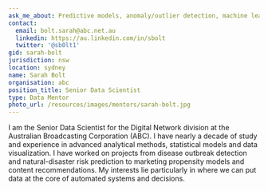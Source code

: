 ```yaml
---
ask_me_about: Predictive models, anomaly/outlier detection, machine learning, communicating with data, R, SQL, AWS Redshift
contact:
  email: bolt.sarah@abc.net.au
  linkedin: https://au.linkedin.com/in/sbolt
  twitter: '@sb0lt1'
gid: sarah-bolt
jurisdiction: nsw
location: sydney
name: Sarah Bolt
organisation: abc
position_title: Senior Data Scientist
type: Data Mentor
photo_url: /resources/images/mentors/sarah-bolt.jpg
---
```


I am the Senior Data Scientist for the Digital Network division at the Australian Broadcasting Corporation (ABC).  I have nearly a decade of study and experience in advanced analytical methods, statistical models and data visualization.   I have worked on projects from disease outbreak detection and natural-disaster risk prediction to marketing propensity models and content recommendations.  My interests lie particularly in where we can put data at the core of automated systems and decisions.